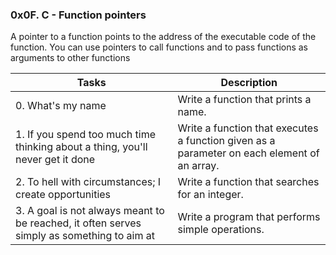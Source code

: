 ### 0x0F. C - Function pointers

A pointer to a function points to the address of the executable code of the function. You can use pointers to call functions and to pass functions as arguments to other functions

| Tasks | Description |
| ------ | ------ |
| 0. What's my name | Write a function that prints a name. |
| 1. If you spend too much time thinking about a thing, you'll never get it done | Write a function that executes a function given as a parameter on each element of an array. |
| 2. To hell with circumstances; I create opportunities | Write a function that searches for an integer. |
| 3. A goal is not always meant to be reached, it often serves simply as something to aim at  | Write a program that performs simple operations. |
